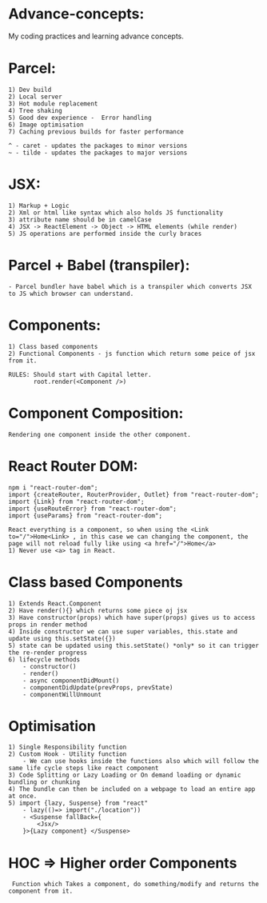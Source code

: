 # Advance-concepts:

My coding practices and learning advance concepts.

# Parcel:

    1) Dev build
    2) Local server
    3) Hot module replacement
    4) Tree shaking
    5) Good dev experience -  Error handling
    6) Image optimisation
    7) Caching previous builds for faster performance

    ^ - caret - updates the packages to minor versions
    ~ - tilde - updates the packages to major versions

# JSX:

    1) Markup + Logic
    2) Xml or html like syntax which also holds JS functionality
    3) attribute name should be in camelCase
    4) JSX -> ReactElement -> Object -> HTML elements (while render)
    5) JS operations are performed inside the curly braces

# Parcel + Babel (transpiler):

    - Parcel bundler have babel which is a transpiler which converts JSX to JS which browser can understand.

# Components:

    1) Class based components
    2) Functional Components - js function which return some peice of jsx from it.

    RULES: Should start with Capital letter.
           root.render(<Component />)

# Component Composition:

    Rendering one component inside the other component.

# React Router DOM:

    npm i "react-router-dom";
    import {createRouter, RouterProvider, Outlet} from "react-router-dom";
    import {Link} from "react-router-dom";
    import {useRouteError} from "react-router-dom";
    import {useParams} from "react-router-dom";

    React everything is a component, so when using the <Link to="/">Home<Link> , in this case we can changing the component, the page will not reload fully like using <a href="/">Home</a>
    1) Never use <a> tag in React.

# Class based Components

    1) Extends React.Component
    2) Have render(){} which returns some piece oj jsx
    3) Have constructor(props) which have super(props) gives us to access props in render method
    4) Inside constructor we can use super variables, this.state and update using this.setState({})
    5) state can be updated using this.setState() *only* so it can trigger the re-render progress
    6) lifecycle methods
        - constructor()
        - render()
        - async componentDidMount()
        - componentDidUpdate(prevProps, prevState)
        - componentWillUnmount

# Optimisation

    1) Single Responsibility function
    2) Custom Hook - Utility function
        - We can use hooks inside the functions also which will follow the same life cycle steps like react component
    3) Code Splitting or Lazy Loading or On demand loading or dynamic bundling or chunking
    4) The bundle can then be included on a webpage to load an entire app at once.
    5) import {lazy, Suspense} from "react"
        - lazy(()=> import("./location"))
        - <Suspense fallBack={
            <Jsx/>
        }>{Lazy component} </Suspense>

# HOC => Higher order Components
     Function which Takes a component, do something/modify and returns the component from it.

